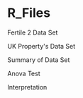 # R_Files


Fertile 2 Data Set 


UK Property's Data Set


Summary of Data Set


Anova Test 


Interpretation 


